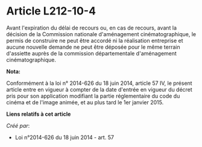 # Article L212-10-4

Avant l'expiration du délai de recours ou, en cas de recours, avant la décision de la Commission nationale d'aménagement
cinématographique, le permis de construire ne peut être accordé ni la réalisation entreprise et aucune nouvelle demande ne
peut être déposée pour le même terrain d'assiette auprès de la commission départementale d'aménagement cinématographique.

**Nota:**

Conformément à la loi n° 2014-626 du 18 juin 2014, article 57 IV, le présent article entre en vigueur à compter de la date
d'entrée en vigueur du décret pris pour son application modifiant la partie réglementaire du code du cinéma et de l'image
animée, et au plus tard le 1er janvier 2015.

**Liens relatifs à cet article**

_Créé par_:

  - Loi n°2014-626 du 18 juin 2014 - art. 57
